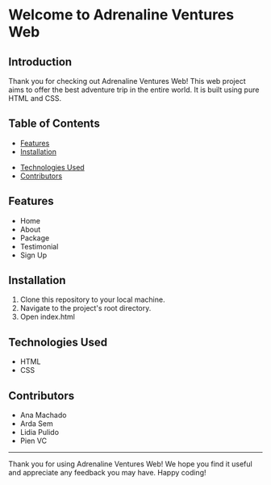 # Welcome to Adrenaline Ventures Web

<!-- ![Your Web Project Logo](link_to_logo.png) (if you have a logo) -->

## Introduction

Thank you for checking out Adrenaline Ventures Web! This web project aims to offer the best adventure trip in the entire world. It is built using pure HTML and CSS.

## Table of Contents

- [Features](#features)
- [Installation](#installation)
<!-- - [Usage](#usage) -->
- [Technologies Used](#technologies-used)
- [Contributors](#contributors)
<!-- - [License](#license) -->

## Features

- Home
- About
- Package
- Testimonial
- Sign Up

## Installation

1. Clone this repository to your local machine.
2. Navigate to the project's root directory.
3. Open index.html

<!-- ## Usage

[Explain how to use your web project. Provide examples, code snippets, or screenshots if applicable.]

1. [Step-by-step guide on how to use the web project.]
2. [Additional usage instructions if necessary.]
3. [Screenshots or demo gifs to showcase the project.] -->

## Technologies Used

- HTML
- CSS

## Contributors

- Ana Machado
- Arda Sem
- Lidia Pulido
- Pien VC

<!-- ## License

[Specify the license under which your web project is distributed. Choose an appropriate open-source license and include a copy of the license file if necessary.]

This project is licensed under the [Your License] License - see the [LICENSE](LICENSE) file for details. -->

<!-- ## Contact

[Provide your contact information or a way for users to reach out to you with questions or feedback about the project.]

For any inquiries or feedback, please email us at [your.email@example.com]. -->

---

Thank you for using Adrenaline Ventures Web! We hope you find it useful and appreciate any feedback you may have. Happy coding!
